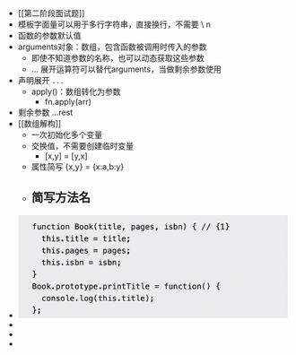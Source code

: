 - [[第二阶段面试题]]
- 模板字面量可以用于多行字符串，直接换行，不需要 \ n
- 函数的参数默认值
- arguments对象：数组，包含函数被调用时传入的参数
	- 即使不知道参数的名称，也可以动态获取这些参数
	- ... 展开运算符可以替代arguments，当做剩余参数使用
- 声明展开 `...`
	- apply()：数组转化为参数
		- fn.apply(arr)
- 剩余参数 ...rest
- [[数组解构]]
	- 一次初始化多个变量
	- 交换值，不需要创建临时变量
		- [x,y] = [y,x]
	- 属性简写 {x,y}  = {x:a,b:y}
	- 简写方法名
		-
- ![image.png](../assets/image_1647593730279_0.png)
-
-
-